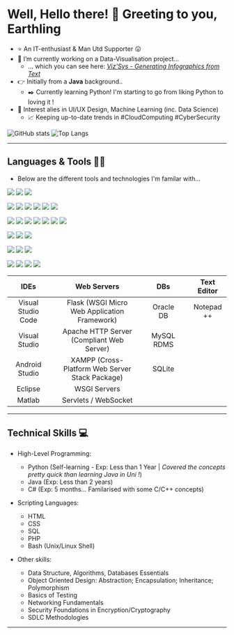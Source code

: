 # Well, Hello there! 👋 Greeting to you, Earthling

<!--
**xx-m-h-u-xx/xx-m-h-u-xx** is a ✨ _special_ ✨ repository because its `README.md` (this file) appears on your GitHub profile.
Here are some ideas to get you started: -->

 - ⭐  An IT-enthusiast & Man Utd Supporter 😛
 - 📌 I’m currently working on a Data-Visualisation project... 
   -  ... which you can see here: [*Viz'Sys - Generating Infographics from Text*](https://github.com/xx-m-h-u-xx/Data-Analysis-Visualisation)
 - 👉 Initially from a **Java** background..
   - ✒️ Currently learning Python! I'm starting to go from liking Python to loving it !
 - 📢  Interest alies in UI/UX Design, Machine Learning (inc. Data Science)
   - :chart_with_upwards_trend: Keeping up-to-date trends in #CloudComputing #CyberSecurity 

<!-- - ⚡ Fun fact: Multi-lingual, Speaking English, Bengali & Arabic -->
<!-- - 👯 I’m looking to collaborate on ...
- 🤔 I’m looking for help with ...
- 💬 Ask me about ...
- 📫 How to reach me: ...
- 😄 Pronouns: ... -->

![GitHub stats](https://github-readme-stats.vercel.app/api?username=xx-m-h-u-xx&show_icons=true&theme=slateorange)
![Top Langs](https://github-readme-stats.vercel.app/api/top-langs/?username=xx-m-h-u-xx&theme=slateorange&langs_count=10&layout=compact)

------------------------------------------------------------------------------------------
## Languages & Tools 🔧🔨

- Below are the different tools and technologies I'm familar with...

![](https://img.shields.io/badge/OS-informational?logoColor=white&color=grey)
![](https://img.shields.io/badge/Windows-informational?logo=windows&logoColor=white&color=yellowgreen)
![](https://img.shields.io/badge/Linux-informational?logo=linux&logoColor=white&color=yellowgreen)

![](https://img.shields.io/badge/IDE-informational?style=flat&logoColor=white&color=grey)
![](https://img.shields.io/badge/Visual_Studio_Code-informational?logo=visual-studio-code&logoColor=white&color=blue)
![](https://img.shields.io/badge/Visual_Studio-informational?logo=visual-studio&logoColor=white&color=purple)
![](https://img.shields.io/badge/Android_Studio-informational?logo=android-studio&logoColor=white&color=green)
![](https://img.shields.io/badge/Eclipse-informational?logo=eclipse-ide&logoColor=white&color=lightgrey)
![](https://img.shields.io/badge/Matlab-informational?logo=mathworks&logoColor=white&color=blue)

![](https://img.shields.io/badge/Programming_Languages-informational?style=flat&logoColor=white&color=grey)
![](https://img.shields.io/badge/Python-informational?logo=python&logoColor=white&color=yellow)
![](https://img.shields.io/badge/Java-informational?logo=java&logoColor=white&color=orange)
![](https://img.shields.io/badge/SQL-informational?logo=sqlite&logoColor=white&color=lightblue)
![](https://img.shields.io/badge/HTML-informational?logo=html5&logoColor=white&color=darkblue)
![](https://img.shields.io/badge/CSS-informational?logo=css3&logoColor=white&color=violet)
![](https://img.shields.io/badge/JS-informational?logo=javascript&logoColor=white&color=gold)

![](https://img.shields.io/badge/Databases-informational?style=flat&logoColor=white&color=grey)
![](https://img.shields.io/badge/MySQL-informational?logo=mysql&logoColor=white&color=silver)
![](https://img.shields.io/badge/Oracle_DB-informational?logo=oracle&logoColor=white&color=firebrick)

![](https://img.shields.io/badge/Data_Viz-informational?style=flat&logoColor=white&color=grey)
![](https://img.shields.io/badge/Matplotlib-informational?style=flat&logo=<LOGO_NAME>&logoColor=white&color=green)
![](https://img.shields.io/badge/Plotly-informational?style=flat&logo=<LOGO_NAME>&logoColor=white&color=green)

![](https://img.shields.io/badge/MS-informational?logo=microsoft-office&logoColor=white&color=grey)
![](https://img.shields.io/badge/PowerPoint-informational?logo=microsoft-powerpoint&logoColor=white&color=red)
![](https://img.shields.io/badge/Word-informational?logo=microsoft-word&logoColor=white&color=informational)
![](https://img.shields.io/badge/Excel-informational?logo=microsoft-excel&logoColor=white&color=brightgreen)



IDEs  |                 | Web Servers | | DBs | | Text Editor
|:---:|           :---: | :---: | :---: | :---: |:---:|:---:|
Visual Studio Code |    | Flask (WSGI Micro Web Application Framework)    | | Oracle DB || Notepad ++
Visual Studio      |    | Apache HTTP Server (Compliant Web Server)       | | MySQL RDMS ||
Android Studio     |    | XAMPP (Cross-Platform Web Server Stack Package) | |SQLite ||
Eclipse            |    | WSGI Servers
Matlab             |    | Servlets / WebSocket

------------------------------------------------------------------------------------------
## Technical Skills 💻

* High-Level Programming:
   * Python (Self-learning - Exp: Less than 1 Year | _Covered the concepts pretty quick than learning Java in Uni !_) 
   * Java (Exp: Less than 2 years)
   * C# (Exp: 5 months... Familarised with some C/C++ concepts)
* Scripting Languages:
   * HTML 
   * CSS
   * SQL
   * PHP   
   * Bash (Unix/Linux Shell)

* Other skills:
  * Data Structure, Algorithms, Databases Essentials
  * Object Oriented Design: Abstraction; Encapsulation; Inheritance; Polymorphism
  * Basics of Testing
  * Networking Fundamentals
  * Security Foundations in Encryption/Cryptography 
  * SDLC Methodologies
 ------------------------------------------------------------------------------------------
